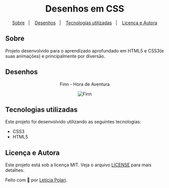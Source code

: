 <h1 align="center">
  Desenhos em CSS
</h1>

<p align="center">
  <a href="#sobre">Sobre</a>&nbsp;&nbsp;&nbsp;|&nbsp;&nbsp;&nbsp;
  <a href="#desenhos">Desenhos</a>&nbsp;&nbsp;&nbsp;|&nbsp;&nbsp;&nbsp;
  <a href="#tecnologias-utilizadas">Tecnologias utilizadas</a>&nbsp;&nbsp;&nbsp;|&nbsp;&nbsp;&nbsp;
  <a href="#licença-e-autora">Licença e Autora</a>
</p>

## Sobre

Projeto desenvolvido para o aprendizado aprofundado em HTML5 e CSS3(e suas animações) e principalmente por diversão.

##  Desenhos

<p align="center">Finn - Hora de Aventura</p>
<p align="center">
    <img alt="Finn" title="Finn - Hora de Aventura" src="" />
</p>

## Tecnologias utilizadas

Este projeto foi desenvolvido utilizando as seguintes tecnologias:

- CSS3
- HTML5

## Licença e Autora

Este projeto está sob a licença MIT. Veja o arquivo [LICENSE](https://github.com/Polaris851/Drawing-in-CSS/blob/main/LICENSE) para mais detalhes.

Feito com :purple_heart: por [Letícia Polari](https://github.com/Polaris851).
